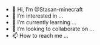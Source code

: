 - 👋 Hi, I’m @Stasan-minecraft
- 👀 I’m interested in ...
- 🌱 I’m currently learning ...
- 💞️ I’m looking to collaborate on ...
- 📫 How to reach me ...

<!---
Stasan-minecraft/Stasan-minecraft is a ✨ special ✨ repository because its `README.md` (this file) appears on your GitHub profile.
You can click the Preview link to take a look at your changes.
--->
